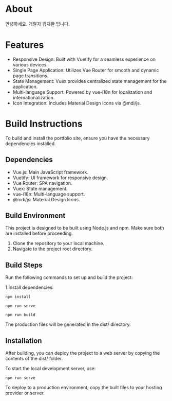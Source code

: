 # About
안녕하세요.
개발자 김지완 입니다.

# Features
- Responsive Design: Built with Vuetify for a seamless experience on various devices.
- Single Page Application: Utilizes Vue Router for smooth and dynamic page transitions.
- State Management: Vuex provides centralized state management for the application.
- Multi-language Support: Powered by vue-i18n for localization and internationalization.
- Icon Integration: Includes Material Design Icons via @mdi/js.

# Build Instructions
To build and install the portfolio site, ensure you have the necessary dependencies installed.

## Dependencies
- Vue.js: Main JavaScript framework.
- Vuetify: UI framework for responsive design.
- Vue Router: SPA navigation.
- Vuex: State management.
- vue-i18n: Multi-language support.
- @mdi/js: Material Design Icons.

## Build Environment
This project is designed to be built using Node.js and npm. Make sure both are installed before proceeding.

1. Clone the repository to your local machine.
2. Navigate to the project root directory.

## Build Steps
Run the following commands to set up and build the project:

1.Install dependencies:
```
npm install
```

```
npm run serve
```

```
npm run build
```

The production files will be generated in the dist/ directory.

## Installation
After building, you can deploy the project to a web server by copying the contents of the dist/ folder.

To start the local development server, use:
```
npm run serve
```
To deploy to a production environment, copy the built files to your hosting provider or server.
